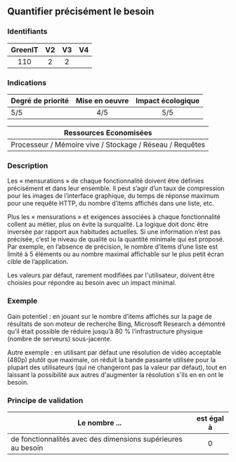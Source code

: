 ## Quantifier précisément le besoin

### Identifiants

| GreenIT |  V2  |  V3  |  V4  |
|:-------:|:----:|:----:|:----:|
|   110   | 2  | 2  |      |

### Indications

| Degré de priorité |      Mise en oeuvre       |  Impact écologique    | 
|-------------------|:-------------------------:|:---------------------:|
| 5/5               | 4/5                       | 5/5                   | 


|Ressources Economisées                                      |
|:----------------------------------------------------------:|
|Processeur / Mémoire vive / Stockage / Réseau / Requêtes    |

### Description

Les « mensurations » de chaque fonctionnalité doivent être définies précisément et dans leur ensemble. Il peut s’agir 
d’un taux de compression pour les images de l’interface graphique, du temps de réponse maximum pour une requête HTTP, 
du nombre d’items affichés dans une liste, etc.

Plus les « mensurations » et exigences associées à chaque fonctionnalité collent au métier, plus on évite la surqualité.
La logique doit donc être inversée par rapport aux habitudes actuelles. Si une information n’est pas précisée, 
c’est le niveau de qualité ou la quantité minimale qui est proposé. Par exemple, en l’absence de précision, 
le nombre d’items d’une liste est limité à 5 éléments ou au nombre maximal affichable sur le plus petit écran cible de l’application.

Les valeurs par défaut, rarement modifiées par l'utilisateur, doivent être choisies pour répondre au besoin avec un impact minimal.

### Exemple

Gain potentiel : en jouant sur le nombre d’items affichés sur la page de résultats de son moteur de recherche Bing, 
Microsoft Research a démontré qu’il était possible de réduire jusqu’à 80 % l’infrastructure physique (nombre de serveurs) sous-jacente.

Autre exemple : en utilisant par défaut une résolution de vidéo acceptable (480p) plutôt que maximale, on réduit la bande passante 
utilisée pour la plupart des utilisateurs (qui ne changeront pas la valeur par défaut), tout en laissant la possibilité aux autres 
d'augmenter la résolution s'ils en en ont le besoin.

### Principe de validation

| Le nombre ...     | est égal à   |  
|-------------------|:-------------------------:|
| de fonctionnalités avec des dimensions supérieures au besoin	| 0 |

